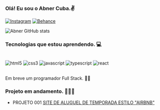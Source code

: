 ### Olá! Eu sou o Abner Cuba.✌️
[![Instagram](https://img.shields.io/badge/Instagram-E4405F?style=for-the-badge&logo=instagram&logoColor=white)](https://www.instagram.com/abnercuba)
[![Behance](https://img.shields.io/badge/-Behance-blue?style=for-the-badge&logo=behance&logoColor=white)](https://www.behance.net/abnercuba?tracking_source=userSearchProfilePanel)

![Abner GitHub stats](https://github-readme-stats.vercel.app/api?username=devabnercuba&show_icons=true&theme=dracula)

### Tecnologias que estou aprendendo. 💻

<div style="display: inline_block"><br/> 
  <img align="center" alt="html5" src="https://img.shields.io/badge/HTML5-E34F26?style=for-the-badge&logo=html5&logoColor=white" />
  <img align="center" alt="css3" src="https://img.shields.io/badge/CSS3-1572B6?style=for-the-badge&logo=css3&logoColor=white" />
  <img align="center" alt="javascript" src="https://img.shields.io/badge/JavaScript-F7DF1E?style=for-the-badge&logo=javascript&logoColor=black" />
  <img align="center" alt="typescript" src="https://img.shields.io/badge/TypeScript-007ACC?style=for-the-badge&logo=typescript&logoColor=white" />
  <img align="center" alt="react" src="https://img.shields.io/badge/React-20232A?style=for-the-badge&logo=react&logoColor=61DAFB" />
</div><br/>

Em breve um programador Full Stack. 👊🔥

### Projeto em andamento. 👨🏻‍💻

- PROJETO 001 [SITE DE ALUGUEL DE TEMPORADA ESTILO "AIRBNB" ](https://bomguiabombinhas.com.br)
